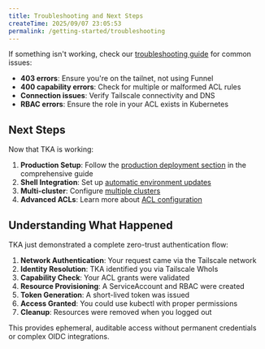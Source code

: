 ```yaml
---
title: Troubleshooting and Next Steps
createTime: 2025/09/07 23:05:53
permalink: /getting-started/troubleshooting
---
```


If something isn't working, check our [troubleshooting guide](../how-to/troubleshooting.md) for common issues:

- **403 errors**: Ensure you're on the tailnet, not using Funnel
- **400 capability errors**: Check for multiple or malformed ACL rules
- **Connection issues**: Verify Tailscale connectivity and DNS
- **RBAC errors**: Ensure the role in your ACL exists in Kubernetes

## Next Steps

Now that TKA is working:

1. **Production Setup**: Follow the [production deployment section](./comprehensive.md#production-deployment) in the comprehensive guide
2. **Shell Integration**: Set up [automatic environment updates](../how-to/shell-integration.md)
3. **Multi-cluster**: Configure [multiple clusters](../how-to/multi-cluster-setup.md)
4. **Advanced ACLs**: Learn more about [ACL configuration](../how-to/configure-acl.md)

## Understanding What Happened

TKA just demonstrated a complete zero-trust authentication flow:

1. **Network Authentication**: Your request came via the Tailscale network
2. **Identity Resolution**: TKA identified you via Tailscale WhoIs
3. **Capability Check**: Your ACL grants were validated
4. **Resource Provisioning**: A ServiceAccount and RBAC were created
5. **Token Generation**: A short-lived token was issued
6. **Access Granted**: You could use kubectl with proper permissions
7. **Cleanup**: Resources were removed when you logged out

This provides ephemeral, auditable access without permanent credentials or complex OIDC integrations.
